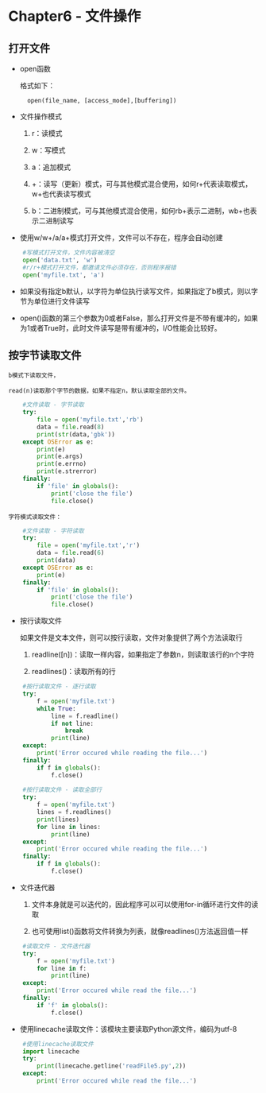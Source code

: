 # Chapter6 - 文件操作

## 打开文件

- open函数

	格式如下：
	
		open(file_name, [access_mode],[buffering])
		
- 文件操作模式

	1. r：读模式
	
	2. w：写模式
	
	3. a：追加模式
	
	4. +：读写（更新）模式，可与其他模式混合使用，如何r+代表读取模式，w+也代表读写模式
	
	5. b：二进制模式，可与其他模式混合使用，如何rb+表示二进制，wb+也表示二进制读写
	
- 使用w/w+/a/a+模式打开文件，文件可以不存在，程序会自动创建

```python
	#写模式打开文件，文件内容被清空
	open('data.txt', 'w')
	#r/r+模式打开文件，都邀请文件必须存在，否则程序报错
	open('myfile.txt', 'a')
```

- 如果没有指定b默认，以字符为单位执行读写文件，如果指定了b模式，则以字节为单位进行文件读写

- open()函数的第三个参数为0或者False，那么打开文件是不带有缓冲的，如果为1或者True时，此时文件读写是带有缓冲的，I/O性能会比较好。

## 按字节读取文件

	b模式下读取文件，
	
	read(n)读取那个字节的数据，如果不指定n，默认读取全部的文件。
	
```python
	#文件读取 - 字节读取
	try:
		file = open('myfile.txt','rb')
		data = file.read(8)
		print(str(data,'gbk'))
	except OSError as e:
		print(e)
		print(e.args)
		print(e.errno)
		print(e.strerror)
	finally:
		if 'file' in globals():
			print('close the file')
			file.close()
```

	字符模式读取文件：
	
```python
	#文件读取 - 字符读取
	try:
		file = open('myfile.txt','r')
		data = file.read(6)
		print(data)
	except OSError as e:
		print(e)
	finally:
		if 'file' in globals():
			print('close the file')
			file.close()
```

- 按行读取文件

	如果文件是文本文件，则可以按行读取，文件对象提供了两个方法读取行
	
	1. readline([n])：读取一样内容，如果指定了参数n，则读取该行的n个字符
	
	2. readlines()：读取所有的行
	
```python
	#按行读取文件 - 逐行读取
	try:
		f = open('myfile.txt')
		while True:
			line = f.readline()
			if not line:
				break
			print(line)
	except:
		print('Error occured while reading the file...')
	finally:
		if f in globals():
			f.close()
			
	#按行读取文件 - 读取全部行
	try:
		f = open('myfile.txt')
		lines = f.readlines()
		print(lines)
		for line in lines:
			print(line)
	except:
		print('Error occured while reading the file...')
	finally:
		if f in globals():
			f.close()
```	

- 文件迭代器

	1. 文件本身就是可以迭代的，因此程序可以可以使用for-in循环进行文件的读取
	
	2. 也可使用list()函数将文件转换为列表，就像readlines()方法返回值一样
	
```python
	#读取文件 - 文件迭代器
	try:
		f = open('myfile.txt')
		for line in f:
			print(line)
	except:
		print('Error occured while read the file...')
	finally:
		if 'f' in globals():
			f.close()
```

- 使用linecache读取文件：该模块主要读取Python源文件，编码为utf-8

```python
	#使用linecache读取文件
	import linecache
	try:
		print(linecache.getline('readFile5.py',2))
	except:
		print('Error occured while read the file...')
```